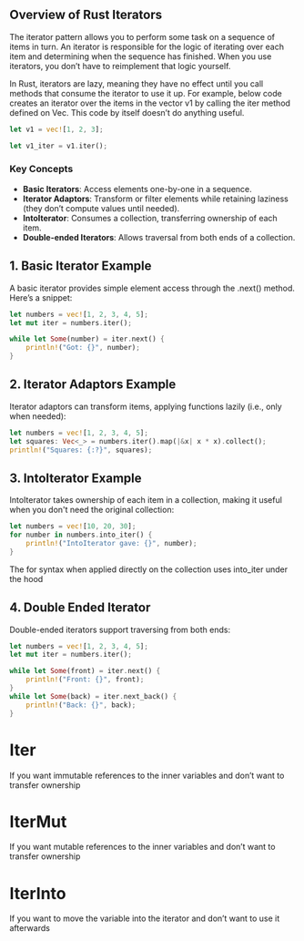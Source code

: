 ## Overview of Rust Iterators
The iterator pattern allows you to perform some task on a sequence of items in turn. An iterator is responsible for the logic of iterating over each item and determining when the sequence has finished. When you use iterators, you don’t have to reimplement that logic yourself.

In Rust, iterators are lazy, meaning they have no effect until you call methods that consume the iterator to use it up. For example, below code creates an iterator over the items in the vector v1 by calling the iter method defined on Vec<T>. This code by itself doesn’t do anything useful.

```rust
let v1 = vec![1, 2, 3];

let v1_iter = v1.iter();
```


### Key Concepts

- **Basic Iterators**: Access elements one-by-one in a sequence.
- **Iterator Adaptors**: Transform or filter elements while retaining laziness (they don’t compute values until needed).
- **IntoIterator**: Consumes a collection, transferring ownership of each item.
- **Double-ended Iterators**: Allows traversal from both ends of a collection.


## 1. Basic Iterator Example
A basic iterator provides simple element access through the .next() method. Here’s a snippet:

```rust
let numbers = vec![1, 2, 3, 4, 5];
let mut iter = numbers.iter();

while let Some(number) = iter.next() {
    println!("Got: {}", number);
}
```


## 2. Iterator Adaptors Example
Iterator adaptors can transform items, applying functions lazily (i.e., only when needed):
```rust
let numbers = vec![1, 2, 3, 4, 5];
let squares: Vec<_> = numbers.iter().map(|&x| x * x).collect();
println!("Squares: {:?}", squares);
```


## 3. IntoIterator Example
IntoIterator takes ownership of each item in a collection, making it useful when you don't need the original collection:
```rust
let numbers = vec![10, 20, 30];
for number in numbers.into_iter() {
    println!("IntoIterator gave: {}", number);
}
```
The for syntax when applied directly on the collection uses into_iter under the hood

## 4. Double Ended Iterator
Double-ended iterators support traversing from both ends:

```rust
let numbers = vec![1, 2, 3, 4, 5];
let mut iter = numbers.iter();

while let Some(front) = iter.next() {
    println!("Front: {}", front);
}
while let Some(back) = iter.next_back() {
    println!("Back: {}", back);
}
```


# Iter
If you want immutable references to the inner variables and don’t want to transfer ownership

# IterMut
If you want mutable references to the inner variables and don’t want to transfer ownership

# IterInto
If you want to move the variable into the iterator and don’t want to use it afterwards